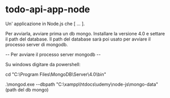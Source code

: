 # todo-api-app-node
Un' applicazione in Node.js che [ ... ].

Per avviarla, avviare prima un db mongo. Installare la versione 4.0 e settare il path del database.
Il path del database sarà poi usato per avviare il processo server di mongodb.



-- Per avviare il processo server mongodb --


Su windows digitare da powershell:

cd "C:\Program Files\MongoDB\Server\4.0\bin"

.\mongod.exe --dbpath "C:\xampp\htdocs\udemy\node-js\mongo-data" (path del db mongo)
